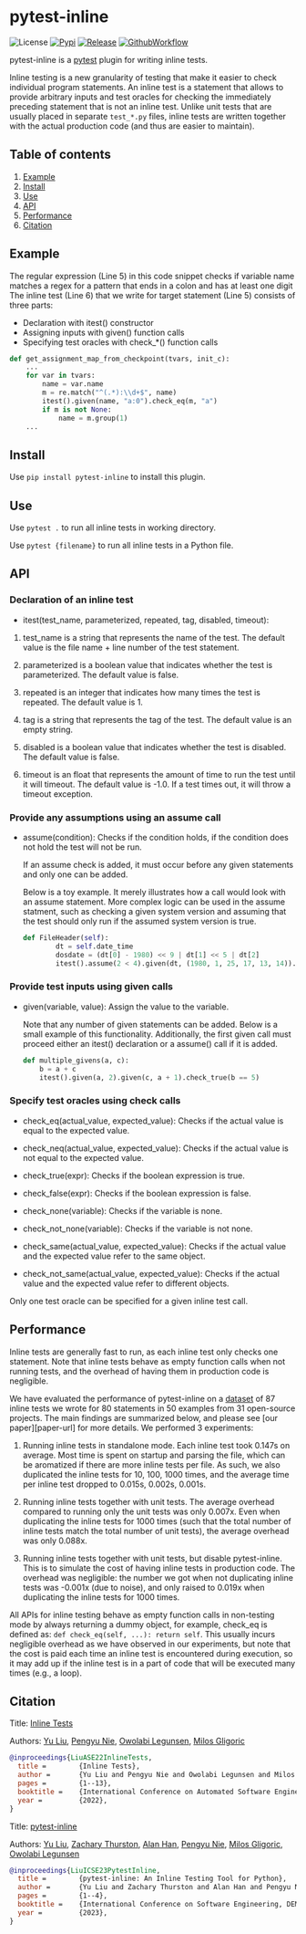 # pytest-inline

![License](https://img.shields.io/github/license/EngineeringSoftware/pytest-inline)
[![Pypi](https://img.shields.io/pypi/v/pytest-inline)](https://pypi.org/project/pytest-inline/)
[![Release](https://img.shields.io/github/v/release/EngineeringSoftware/pytest-inline?include_prereleases)](https://github.com/EngineeringSoftware/pytest-inline/releases)
[![GithubWorkflow](https://img.shields.io/github/actions/workflow/status/EngineeringSoftware/pytest-inline/python-package.yml?branch=main)](https://github.com/EngineeringSoftware/pytest-inline/actions/workflows/python-package.yml)

pytest-inline is a [pytest](<http://pytest.org>) plugin for writing inline tests.

Inline testing is a new granularity of testing that make it easier to check individual program statements. An inline test is a statement that allows to provide arbitrary inputs and test oracles for checking the immediately preceding statement that is not an inline test.  Unlike unit tests that are usually placed in separate `test_*.py` files, inline tests are written together with the actual production code (and thus are easier to maintain). 

## Table of contents

1. [Example](#Example)
2. [Install](#Install)
3. [Use](#Use)
4. [API](#API)
5. [Performance](#Performance)
6. [Citation](#Citation)

## Example
The regular expression (Line 5) in this code snippet checks if variable name matches a regex for a pattern that ends in a colon and has at least one digit
The inline test (Line 6) that we write for target statement (Line 5) consists of three parts:
- Declaration with itest() constructor
- Assigning inputs with given() function calls
- Specifying test oracles with check_*() function calls

```python
def get_assignment_map_from_checkpoint(tvars, init_c):
    ...
    for var in tvars:
        name = var.name
        m = re.match("^(.*):\\d+$", name)
        itest().given(name, "a:0").check_eq(m, "a")
        if m is not None:
            name = m.group(1)
    ...
```

## Install

Use ``pip install pytest-inline`` to install this plugin.

## Use

Use ``pytest .`` to run all inline tests in working directory.

Use ``pytest {filename}`` to run all inline tests in a Python file.

## API

### Declaration of an inline test

- itest(test_name, parameterized, repeated, tag, disabled, timeout): 
1. test_name is a string that represents the name of the test. The default value is the file name + line number of the test statement.

2. parameterized is a boolean value that indicates whether the test is parameterized. The default value is false.

3. repeated is an integer that indicates how many times the test is repeated. The default value is 1.
        
4. tag is a string that represents the tag of the test. The default value is an empty string.
        
5. disabled is a boolean value that indicates whether the test is disabled. The default value is false.
        
6. timeout is an float that represents the amount of time to run the test until it will timeout. The default value is -1.0. If a test times out, it will throw a timeout exception.

### Provide any assumptions using an assume call

- assume(condition):
        Checks if the condition holds, if the condition does not hold the test will not be run. 
        
    If an assume check is added, it must occur before any given statements and only one can be added.

    Below is a toy example. It merely illustrates how a call would look with an assume statement. More complex logic can be used in the assume statment, such as checking a given system version and assuming that the test should only run if the assumed system version is true.

    ```python {.line-numbers}
    def FileHeader(self):
            dt = self.date_time
            dosdate = (dt[0] - 1980) << 9 | dt[1] << 5 | dt[2]
            itest().assume(2 < 4).given(dt, (1980, 1, 25, 17, 13, 14)).check_eq(dosdate, 57)
    ```



### Provide test inputs using given calls

- given(variable, value): 
        Assign the value to the variable. 

    Note that any number of given statements can be added. Below is a small example of this functionality. Additionally, the first given call must proceed either an itest() declaration or a assume() call if it is added.

    ```python {.line-numbers}
    def multiple_givens(a, c):
        b = a + c
        itest().given(a, 2).given(c, a + 1).check_true(b == 5)
    ```


### Specify test oracles using check calls
- check\_eq(actual\_value, expected\_value): 
        Checks if the actual value is equal to the expected value.

- check\_neq(actual\_value, expected\_value): 
        Checks if the actual value is not equal to the expected value.

- check\_true(expr): 
        Checks if the boolean expression is true.

- check\_false(expr): 
        Checks if the boolean expression is false.

- check\_none(variable): 
        Checks if the variable is none.

- check\_not\_none(variable): 
        Checks if the variable is not none.

- check\_same(actual\_value, expected\_value): 
        Checks if the actual value and the expected value refer to the same object.

- check\_not\_same(actual\_value, expected\_value): 
        Checks if the actual value and the expected value refer to different objects.

Only one test oracle can be specified for a given inline test call.
        

## Performance

Inline tests are generally fast to run, as each inline test only checks one statement.  Note that inline tests behave as empty function calls when not running tests, and the overhead of having them in production code is negligible.

We have evaluated the performance of pytest-inline on a [dataset](https://github.com/EngineeringSoftware/inlinetest/tree/main/data/examples/python) of 87 inline tests we wrote for 80 statements in 50 examples from 31 open-source projects.  The main findings are summarized below, and please see [our paper][paper-url] for more details.  We performed 3 experiments:

1. Running inline tests in standalone mode.  Each inline test took 0.147s on average.  Most time is spent on startup and parsing the file, which can be aromatized if there are more inline tests per file.  As such, we also duplicated the inline tests for 10, 100, 1000 times, and the average time per inline test dropped to 0.015s, 0.002s, 0.001s.

2. Running inline tests together with unit tests. The average overhead compared to running only the unit tests was only 0.007x.  Even when duplicating the inline tests for 1000 times (such that the total number of inline tests match the total number of unit tests), the average overhead was only 0.088x.

3. Running inline tests together with unit tests, but disable pytest-inline.  This is to simulate the cost of having inline tests in production code.  The overhead was negligible: the number we got when not duplicating inline tests was -0.001x (due to noise), and only raised to 0.019x when duplicating the inline tests for 1000 times.

All APIs for inline testing behave as empty function calls in non-testing mode by always returning a dummy object, for example, check\_eq is defined as: `def check_eq(self, ...): return self`.  This usually incurs negligible overhead as we have observed in our experiments, but note that the cost is paid each time an inline test is encountered during execution, so it may add up if the inline test is in a part of code that will be executed many times (e.g., a loop).


## Citation

Title: [Inline Tests](https://dl.acm.org/doi/abs/10.1145/3551349.3556952)

Authors: [Yu Liu](https://sweetstreet.github.io/), [Pengyu Nie](https://pengyunie.github.io/), [Owolabi Legunsen](https://mir.cs.illinois.edu/legunsen/), [Milos Gligoric](http://users.ece.utexas.edu/~gligoric/)

```bibtex
@inproceedings{LiuASE22InlineTests,
  title =        {Inline Tests},
  author =       {Yu Liu and Pengyu Nie and Owolabi Legunsen and Milos Gligoric},
  pages =        {1--13},
  booktitle =    {International Conference on Automated Software Engineering},
  year =         {2022},
}
```

Title: [pytest-inline](https://pengyunie.github.io/p/LiuETAL23pytest-inline.pdf)

Authors: [Yu Liu](https://sweetstreet.github.io/), [Zachary Thurston](), [Alan Han](), [Pengyu Nie](https://pengyunie.github.io/), [Milos Gligoric](http://users.ece.utexas.edu/~gligoric/), [Owolabi Legunsen](https://mir.cs.illinois.edu/legunsen/)

```bibtex
@inproceedings{LiuICSE23PytestInline,
  title =        {pytest-inline: An Inline Testing Tool for Python},
  author =       {Yu Liu and Zachary Thurston and Alan Han and Pengyu Nie and Milos Gligoric and Owolabi Legunsen},
  pages =        {1--4},
  booktitle =    {International Conference on Software Engineering, DEMO},
  year =         {2023},
}
```
